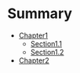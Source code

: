 # Summary
* [Chapter1](chapter1/README.md)
  * [Section1.1](js小练习/2016猴年倒计时/index.html)
  * [Section1.2](chapter1/section1.2.md)
* [Chapter2](chapter2/README.md)


